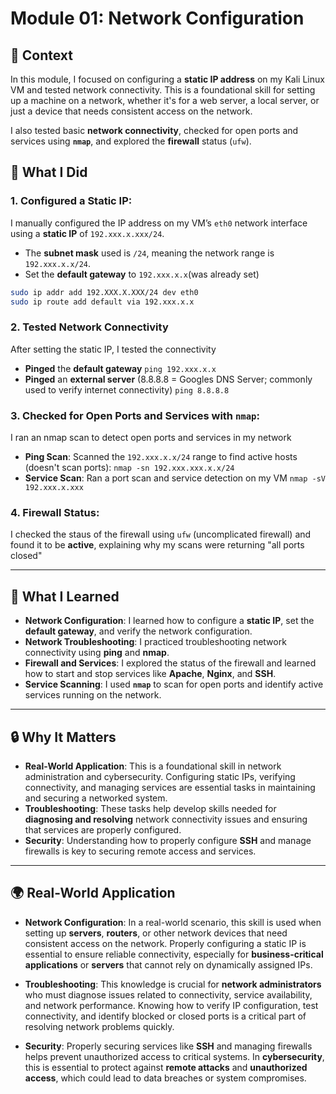 # Module 01: Network Configuration

## 🧩 Context
In this module, I focused on configuring a **static IP address** on my Kali Linux VM and tested network connectivity. This is a foundational skill for setting up a machine on a network, whether it's for a web server, a local server, or just a device that needs consistent access on the network.

I also tested basic **network connectivity**, checked for open ports and services using **`nmap`**, and explored the **firewall** status (`ufw`).

## 🔧 What I Did

### 1. **Configured a Static IP**:
I manually configured the IP address on my VM’s `eth0` network interface using a **static IP** of `192.xxx.x.xxx/24`.

- The **subnet mask** used is `/24`, meaning the network range is `192.xxx.x.x/24`.
- Set the **default gateway** to `192.xxx.x.x`(was already set)

```bash
sudo ip addr add 192.XXX.X.XXX/24 dev eth0
sudo ip route add default via 192.xxx.x.x
```
### 2. **Tested Network Connectivity**
After setting the static IP, I tested the connectivity

- **Pinged** the **default gateway**
  `ping 192.xxx.x.x`
- **Pinged** an **external server** (8.8.8.8 = Googles DNS Server; commonly used to verify internet connectivity)
  `ping 8.8.8.8`

### 3. **Checked for Open Ports and Services with `nmap`**:
I ran an nmap scan to detect open ports and services in my network

- **Ping Scan**: Scanned the `192.xxx.x.x/24` range to find active hosts (doesn't scan ports):
  `nmap -sn 192.xxx.xxx.x.x/24`
- **Service Scan**: Ran a port scan and service detection on my VM
  `nmap -sV 192.xxx.x.xxx`

### 4. **Firewall Status**:
I checked the staus of the firewall using `ufw` (uncomplicated firewall) and found it to be **active**, explaining why my scans were returning "all ports closed"

---

## 🧠 What I Learned
- **Network Configuration**: I learned how to configure a **static IP**, set the **default gateway**, and verify the network configuration.
- **Network Troubleshooting**: I practiced troubleshooting network connectivity using **ping** and **nmap**.
- **Firewall and Services**: I explored the status of the firewall and learned how to start and stop services like **Apache**, **Nginx**, and **SSH**.
- **Service Scanning**: I used **`nmap`** to scan for open ports and identify active services running on the network.

---

## 🔒 Why It Matters
- **Real-World Application**: This is a foundational skill in network administration and cybersecurity. Configuring static IPs, verifying connectivity, and managing services are essential tasks in maintaining and securing a networked system.
- **Troubleshooting**: These tasks help develop skills needed for **diagnosing and resolving** network connectivity issues and ensuring that services are properly configured.
- **Security**: Understanding how to properly configure **SSH** and manage firewalls is key to securing remote access and services.

---

## 🌍 Real-World Application
- **Network Configuration**: In a real-world scenario, this skill is used when setting up **servers**, **routers**, or other network devices that need consistent access on the network. Properly configuring a static IP is essential to ensure reliable connectivity, especially for **business-critical applications** or **servers** that cannot rely on dynamically assigned IPs.
  
- **Troubleshooting**: This knowledge is crucial for **network administrators** who must diagnose issues related to connectivity, service availability, and network performance. Knowing how to verify IP configuration, test connectivity, and identify blocked or closed ports is a critical part of resolving network problems quickly.

- **Security**: Properly securing services like **SSH** and managing firewalls helps prevent unauthorized access to critical systems. In **cybersecurity**, this is essential to protect against **remote attacks** and **unauthorized access**, which could lead to data breaches or system compromises.

